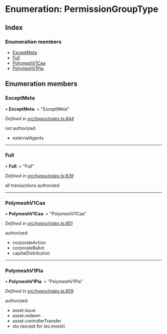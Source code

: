 # Enumeration: PermissionGroupType

## Index

### Enumeration members

* [ExceptMeta](permissiongrouptype.md#exceptmeta)
* [Full](permissiongrouptype.md#full)
* [PolymeshV1Caa](permissiongrouptype.md#polymeshv1caa)
* [PolymeshV1Pia](permissiongrouptype.md#polymeshv1pia)

## Enumeration members

###  ExceptMeta

• **ExceptMeta**: = "ExceptMeta"

*Defined in [src/types/index.ts:844](https://github.com/PolymathNetwork/polymesh-sdk/blob/959efb76/src/types/index.ts#L844)*

not authorized:
  - externalAgents

___

###  Full

• **Full**: = "Full"

*Defined in [src/types/index.ts:839](https://github.com/PolymathNetwork/polymesh-sdk/blob/959efb76/src/types/index.ts#L839)*

all transactions authorized

___

###  PolymeshV1Caa

• **PolymeshV1Caa**: = "PolymeshV1Caa"

*Defined in [src/types/index.ts:851](https://github.com/PolymathNetwork/polymesh-sdk/blob/959efb76/src/types/index.ts#L851)*

authorized:
  - corporateAction
  - corporateBallot
  - capitalDistribution

___

###  PolymeshV1Pia

• **PolymeshV1Pia**: = "PolymeshV1Pia"

*Defined in [src/types/index.ts:859](https://github.com/PolymathNetwork/polymesh-sdk/blob/959efb76/src/types/index.ts#L859)*

authorized:
  - asset.issue
  - asset.redeem
  - asset.controllerTransfer
  - sto (except for sto.invest)
